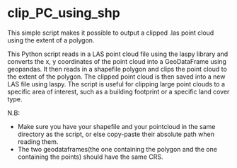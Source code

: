 # clip_PC_using_shp
This simple script makes it possible to output a clipped .las point cloud using the extent of a polygon.

This Python script reads in a LAS point cloud file using the laspy library and converts the x, y coordinates of the point cloud into a GeoDataFrame using geopandas. It then reads in a shapefile polygon and clips the point cloud to the extent of the polygon. The clipped point cloud is then saved into a new LAS file using laspy. The script is useful for clipping large point clouds to a specific area of interest, such as a building footprint or a specific land cover type.

N.B: 
- Make sure you have your shapefile and your pointcloud in the same directory as the script, or else copy-paste their absolute path when reading them. 
- The two geodataframes(the one containing the polygon and the one containing the points) should have the same CRS. 
